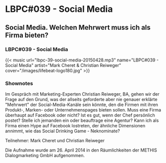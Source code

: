 # LBPC#039 - Social Media


## Social Media. Welchen Mehrwert muss ich als Firma bieten?

### LBPC#039 - Social Media

{{< music url="lbpc-39-social-media-20150428.mp3" name="LBPC#039 - Social Media" artist="Mark Cheret & Christian Reiweger" cover="/images/lifebeat-logo180.jpg" >}}

### Shownotes

Im Gespräch mit Marketing-Experten Christian Reiweger, BA, gehen wir der Frage auf den Grund, was der allseits geforderte aber nie genauer erklärte "Mehrwert" der Social-Media-Kanäle sein könnte, den die Firmen mit ihren Produkt-, Marken- oder Unternehmenspages bieten sollen. Muss eine Firma überhaupt auf Facebook oder nicht? Ist es gut, wenn der Chef persönlich postet? Stelle ich jemanden ein oder beauftrage eine Agentur? Kann ich als Firma einen Hype auf Facebook lostreten, der ähnliche Dimensionen annimmt, wie das Social Drinking Game - Neknominate?

Teilnehmer:
Mark Cheret und Christian Reiweger

Die Aufnahme wurde am 26. April 2014 in den Räumlichkeiten der METHIS Dialogmarketing GmbH aufgenommen.


